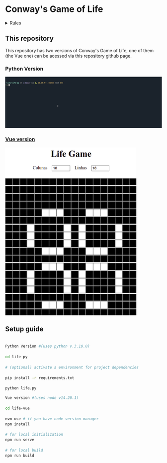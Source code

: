 # Conway's Game of Life

<details>
  <summary> Rules </summary>

### For a space that is populated

- Each cell with one or no neighbors die;
- Each cell with four or more neighbors dies;
- Each cell with two or three neighbors survives.

### For a space that is empty or unpopulated

- Each cell with three neighbors becomes populated.

</details>

## This repository

This repository has two versions of Conway's Game of Life, one of them (the Vue one) can be acessed via this repository github page.

### Python Version

![Alt text](assets/life-python.gif?version%3D1671843195113)

### [Vue version](https://vitoiuo.github.io/life/)

![Alt text](assets/life.gif?version%3D1671843195113)

## Setup guide

```bash

Python Version #(uses python v.3.10.0)

cd life-py

# (optional) activate a environment for project dependencies

pip install -r requirements.txt

python life.py
```

```bash
Vue version #(uses node v14.20.1)

cd life-vue

nvm use # if you have node version manager
npm install

# for local initialization
npm run serve

# for local build
npm run build
```
